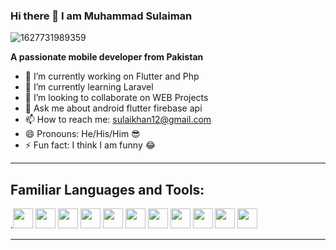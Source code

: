 ### Hi there 👋 I am Muhammad Sulaiman


![1627731989359](https://user-images.githubusercontent.com/63633576/150634668-75877915-9a7d-4585-8642-5a9b47a64e5f.jpg)

**A passionate mobile developer from Pakistan**


- 🔭 I’m currently working on Flutter and Php
- 🌱 I’m currently learning Laravel 
- 👯 I’m looking to collaborate on WEB Projects
- 💬 Ask me about android flutter firebase api
- 📫 How to reach me: sulaikhan12@gmail.com
- 😄 Pronouns: He/His/Him 😎
- ⚡ Fun fact: I think I am funny 😂



<!-- ![github](https://cloud.githubusercontent.com/assets/17016297/18839843/0e06a67a-83d2-11e6-993a-b35a182500e0.png) 
![facebook](https://cloud.githubusercontent.com/assets/17016297/18839836/0a06deb4-83d2-11e6-8078-1d0974af0f63.png)
![linkedin](https://cloud.githubusercontent.com/assets/17016297/18839848/0fc7e74e-83d2-11e6-8c6a-277fc9d6e067.png)
![github](http://i.imgur.com/0o48UoR.png (github icon with padding))
![facebo0k](http://i.imgur.com/P3YfQoD.png (facebook icon with padding))
![twitter](http://i.imgur.com/tXSoThF.png (twitter icon with padding))
![google](http://i.imgur.com/yCsTjba.png (google plus icon with padding))
![tumbler](http://i.imgur.com/YckIOms.png (tumblr icon with padding))
![dribble](http://i.imgur.com/1AGmwO3.png (dribbble icon with padding)) -->

---
## Familiar Languages and Tools: ##
.<img height="32" width="32" src="https://cdn.jsdelivr.net/npm/simple-icons@v6/icons/flutter.svg" />
<img height="32" width="32" src="https://cdn.jsdelivr.net/npm/simple-icons@v6/icons/dart.svg" />
<img height="32" width="32" src="https://cdn.jsdelivr.net/npm/simple-icons@v6/icons/php.svg" />
<img height="32" width="32" src="https://cdn.jsdelivr.net/npm/simple-icons@v6/icons/firebase.svg" />
<img height="32" width="32" src="https://cdn.jsdelivr.net/npm/simple-icons@v6/icons/visualstudiocode.svg" />
<img height="32" width="32" src="https://cdn.jsdelivr.net/npm/simple-icons@v6/icons/android.svg" />
<img height="32" width="32" src="https://cdn.jsdelivr.net/npm/simple-icons@v6/icons/git.svg" />
<img height="32" width="32" src="https://cdn.jsdelivr.net/npm/simple-icons@v6/icons/github.svg" />
<img height="32" width="32" src="https://cdn.jsdelivr.net/npm/simple-icons@v6/icons/discord.svg" />
<img height="32" width="32" src="https://cdn.jsdelivr.net/npm/simple-icons@v6/icons/stackoverflow.svg" />
<img height="32" width="32" src="https://cdn.jsdelivr.net/npm/simple-icons@v6/icons/ios.svg" />
<!-- <img height="32" width="32" src="https://cdn.jsdelivr.net/npm/simple-icons@v6/icons/sqlite.svg" /> -->
<!-- <img height="32" width="32" src="https://cdn.jsdelivr.net/npm/simple-icons@v6/icons/mysql.svg" /> -->
<!-- <img height="32" width="32" src="https://cdn.jsdelivr.net/npm/simple-icons@v6/icons/youtube.svg" /> -->
---
<!-- Laguages icons should be here -->
<!-- <img src="https://github.com/SulaimanDev11/SulaimanDev11/blob/output/github-contribution-grid-snake.gif" alt="snake gif"> -->

